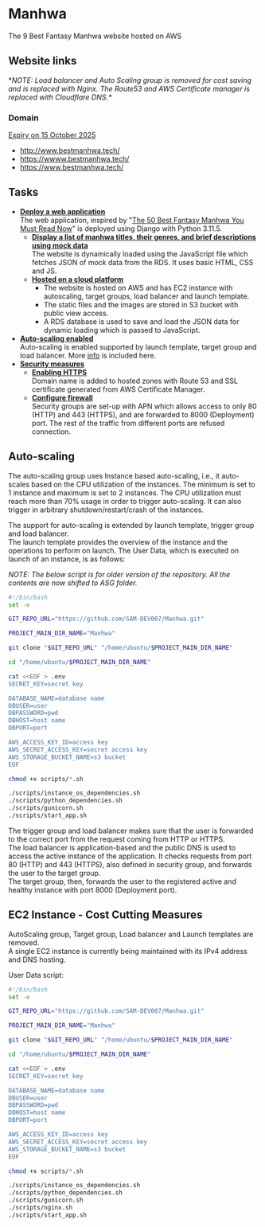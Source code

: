 # Manhwa
The 9 Best Fantasy Manhwa website hosted on AWS

## Website links
**NOTE: Load balancer and Auto Scaling group is removed for cost saving and is replaced with Nginx. The Route53 and AWS Certificate manager is replaced with Cloudflare DNS.\**

### Domain
<ins>Expiry on 15 October 2025</ins>
- http://www.bestmanhwa.tech/
- https://wwww.bestmanhwa.tech/
- https://www.bestmanhwa.tech/

## Tasks
- <ins>**Deploy a web application**</ins>\
  The web application, inspired by "[The 50 Best Fantasy Manhwa You Must Read Now](https://animemangatoon.com/best-fantasy-manhwa-webtoons/)" is deployed using Django with Python 3.11.5.
  - <ins>**Display a list of manhwa titles, their genres, and brief descriptions using mock data**</ins>\
    The website is dynamically loaded using the JavaScript file which fetches JSON of mock data from the RDS. It uses basic HTML, CSS and JS.
  - <ins>**Hosted on a cloud platform</ins>**
    - The website is hosted on AWS and has EC2 instance with autoscaling, target groups, load balancer and launch template.
    - The static files and the images are stored in S3 bucket with public view access.
    - A RDS database is used to save and load the JSON data for dynamic loading which is passed to JavaScript.
- <ins>**Auto-scaling enabled**</ins>\
  Auto-scaling is enabled supported by launch template, target group and load balancer. More [info](#auto-scaling) is included here.
- <ins>**Security measures**</ins>
  - <ins>**Enabling HTTPS**</ins>\
    Domain name is added to hosted zones with Route 53 and SSL certificate generated from AWS Certificate Manager.
  - <ins>**Configure firewall**</ins>\
    Security groups are set-up with APN which allows access to only 80 (HTTP) and 443 (HTTPS), and are forwarded to 8000 (Deployment) port. The rest of the traffic from different ports are refused connection.

## Auto-scaling
The auto-scaling group uses Instance based auto-scaling, i.e., it auto-scales based on the CPU utilization of the instances. The minimum is set to 1 instance and maximum is set to 2 instances. The CPU utilization must reach more than 70% usage in order to trigger auto-scaling. It can also trigger in arbitrary shutdown/restart/crash of the instances.

The support for auto-scaling is extended by launch template, trigger group and load balancer.\
The launch template provides the overview of the instance and the operations to perform on launch. The User Data, which is executed on launch of an instance, is as follows:

*NOTE: The below script is for older version of the repository. All the contents are now shifted to ASG folder.*
```bash
#!/bin/bash
set -e

GIT_REPO_URL="https://github.com/SAM-DEV007/Manhwa.git"

PROJECT_MAIN_DIR_NAME="Manhwa"

git clone "$GIT_REPO_URL" "/home/ubuntu/$PROJECT_MAIN_DIR_NAME"

cd "/home/ubuntu/$PROJECT_MAIN_DIR_NAME"

cat <<EOF > .env
SECRET_KEY=secret key

DATABASE_NAME=database name
DBUSER=user
DBPASSWORD=pwd
DBHOST=host name
DBPORT=port

AWS_ACCESS_KEY_ID=access key
AWS_SECRET_ACCESS_KEY=secret access key
AWS_STORAGE_BUCKET_NAME=s3 bucket
EOF

chmod +x scripts/*.sh

./scripts/instance_os_dependencies.sh
./scripts/python_dependencies.sh
./scripts/gunicorn.sh
./scripts/start_app.sh
```
The trigger group and load balancer makes sure that the user is forwarded to the correct port from the request coming from HTTP or HTTPS.\
The load balancer is application-based and the public DNS is used to access the active instance of the application. It checks requests from port 80 (HTTP) and 443 (HTTPS), also defined in security group, and forwards the user to the target group.\
The target group, then, forwards the user to the registered active and healthy instance with port 8000 (Deployment port).

## EC2 Instance - Cost Cutting Measures
AutoScaling group, Target group, Load balancer and Launch templates are removed.\
A single EC2 instance is currently being maintained with its IPv4 address and DNS hosting.

User Data script:
```bash
#!/bin/bash
set -e

GIT_REPO_URL="https://github.com/SAM-DEV007/Manhwa.git"

PROJECT_MAIN_DIR_NAME="Manhwa"

git clone "$GIT_REPO_URL" "/home/ubuntu/$PROJECT_MAIN_DIR_NAME"

cd "/home/ubuntu/$PROJECT_MAIN_DIR_NAME"

cat <<EOF > .env
SECRET_KEY=secret key

DATABASE_NAME=database name
DBUSER=user
DBPASSWORD=pwd
DBHOST=host name
DBPORT=port

AWS_ACCESS_KEY_ID=access key
AWS_SECRET_ACCESS_KEY=secret access key
AWS_STORAGE_BUCKET_NAME=s3 bucket
EOF

chmod +x scripts/*.sh

./scripts/instance_os_dependencies.sh
./scripts/python_dependencies.sh
./scripts/gunicorn.sh
./scripts/nginx.sh
./scripts/start_app.sh
```
